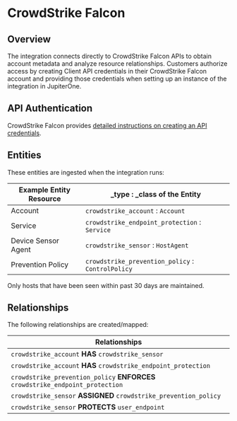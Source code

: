 # CrowdStrike Falcon

## Overview

The integration connects directly to CrowdStrike Falcon APIs to obtain account
metadata and analyze resource relationships. Customers authorize access by
creating Client API credentials in their CrowdStrike Falcon account and
providing those credentials when setting up an instance of the integration in
JupiterOne.

## API Authentication

CrowdStrike Falcon provides [detailed instructions on creating an API
credentials][1].

## Entities

These entities are ingested when the integration runs:

| Example Entity Resource | \_type : \_class of the Entity                    |
| ----------------------- | ------------------------------------------------- |
| Account                 | `crowdstrike_account` : `Account`                 |
| Service                 | `crowdstrike_endpoint_protection` : `Service`     |
| Device Sensor Agent     | `crowdstrike_sensor` : `HostAgent`                |
| Prevention Policy       | `crowdstrike_prevention_policy` : `ControlPolicy` |

Only hosts that have been seen within past 30 days are maintained.

## Relationships

The following relationships are created/mapped:

| Relationships                                                                  |
| ------------------------------------------------------------------------------ |
| `crowdstrike_account` **HAS** `crowdstrike_sensor`                             |
| `crowdstrike_account` **HAS** `crowdstrike_endpoint_protection`                |
| `crowdstrike_prevention_policy` **ENFORCES** `crowdstrike_endpoint_protection` |
| `crowdstrike_sensor` **ASSIGNED** `crowdstrike_prevention_policy`              |
| `crowdstrike_sensor` **PROTECTS** `user_endpoint`                              |

[1]: https://www.crowdstrike.com/blog/tech-center/get-access-falcon-apis/
